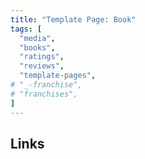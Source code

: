 ```yaml
---
title: "Template Page: Book"
tags: [
  "media",
  "books",
  "ratings",
  "reviews",
  "template-pages",
# "_-franchise",
# "franchises",
]
---
```


## Links

